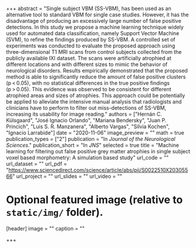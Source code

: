 +++
abstract = "Single subject VBM (SS-VBM), has been used as an alternative tool to standard VBM for single case studies. However, it has the disadvantage of producing an excessively large number of false positive detections. In this study we propose a machine learning technique widely used for automated data classification, namely Support Vector Machine (SVM), to refine the findings produced by SS-VBM. A controlled set of experiments was conducted to evaluate the proposed approach using three-dimensional T1 MRI scans from control subjects collected from the publicly available IXI dataset. The scans were artificially atrophied at different locations and with different sizes to mimic the behavior of neurological disorders. Results empirically demonstrated that the proposed method is able to significantly reduce the amount of false positive clusters (p < 0.05), with no statistical differences in the true positive findings (p > 0.05). This evidence was observed to be consistent for different atrophied areas and sizes of atrophies. This approach could be potentially be applied to alleviate the intensive manual analysis that radiologists and clinicians have to perform to filter out miss-detections of SS-VBM, increasing its usability for image reading."
authors = ["Hernán C. Külsgaard", "José Ignacio Orlando", "Mariana Bendersky", "Juan P. Princich", "Luis S. R. Manzanera", "Alberto Vargas", "Silvia Kochen", "Ignacio Larrabide"]
date = "2020-11-06"
image_preview = ""
math = true
publication_types = ["2"]
publication = "In *Journal of the Neurological Sciences*."
publication_short = "In *JNS*"
selected = true
title = "Machine learning for filtering out false positive grey matter atrophies in single subject voxel based morphometry: A simulation based study"
url_code = ""
url_dataset = ""
url_pdf = "https://www.sciencedirect.com/science/article/abs/pii/S0022510X20305566"
url_project = ""
url_slides = ""
url_video = ""

# Optional featured image (relative to `static/img/` folder).
[header]
image = ""
caption = ""


+++
